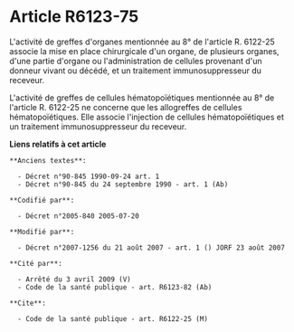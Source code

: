 # Article R6123-75

L'activité de greffes d'organes mentionnée au 8° de l'article R. 6122-25 associe la mise en place chirurgicale d'un organe,
de plusieurs organes, d'une partie d'organe ou l'administration de cellules provenant d'un donneur vivant ou décédé, et un
traitement immunosuppresseur du receveur.

L'activité de greffes de cellules hématopoïétiques mentionnée au 8° de l'article R. 6122-25 ne concerne que les allogreffes
de cellules hématopoïétiques. Elle associe l'injection de cellules hématopoïétiques et un traitement immunosuppresseur du
receveur.

**Liens relatifs à cet article**

	**Anciens textes**:

	  - Décret n°90-845 1990-09-24 art. 1
	  - Décret n°90-845 du 24 septembre 1990 - art. 1 (Ab)

	**Codifié par**:

	  - Décret n°2005-840 2005-07-20

	**Modifié par**:

	  - Décret n°2007-1256 du 21 août 2007 - art. 1 () JORF 23 août 2007

	**Cité par**:

	  - Arrêté du 3 avril 2009 (V)
	  - Code de la santé publique - art. R6123-82 (Ab)

	**Cite**:

	  - Code de la santé publique - art. R6122-25 (M)
